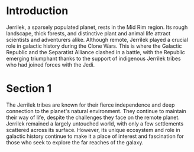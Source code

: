 # Introduction
Jerrilek, a sparsely populated planet, rests in the Mid Rim region.
Its rough landscape, thick forests, and distinctive plant and animal life attract scientists and adventurers alike.
Although remote, Jerrilek played a crucial role in galactic history during the Clone Wars.
This is where the Galactic Republic and the Separatist Alliance clashed in a battle, with the Republic emerging triumphant thanks to the support of indigenous Jerrilek tribes who had joined forces with the Jedi.

# Section 1
The Jerrilek tribes are known for their fierce independence and deep connection to the planet's natural environment.
They continue to maintain their way of life, despite the challenges they face on the remote planet.
Jerrilek remained a largely untouched world, with only a few settlements scattered across its surface.
However, its unique ecosystem and role in galactic history continue to make it a place of interest and fascination for those who seek to explore the far reaches of the galaxy.